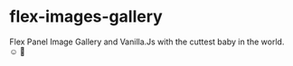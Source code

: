 # flex-images-gallery
Flex Panel Image Gallery and Vanilla.Js with the cuttest baby in the world.
☺️ 👶

